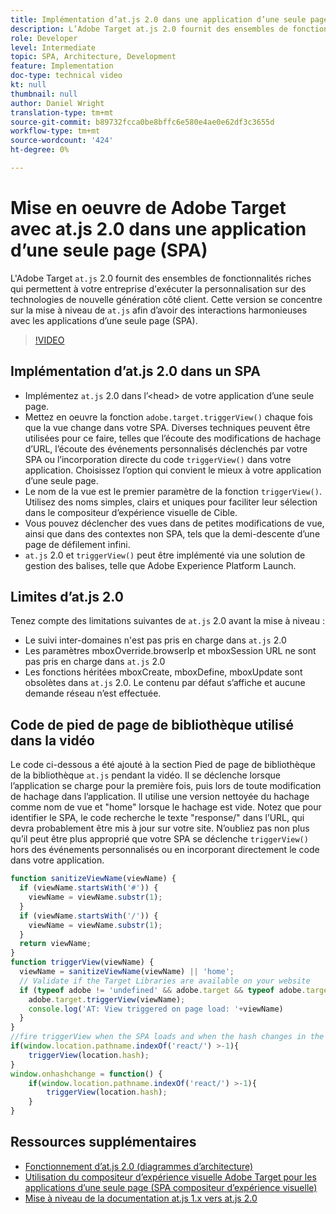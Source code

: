 ```yaml
---
title: Implémentation d’at.js 2.0 dans une application d’une seule page (SPA)
description: L’Adobe Target at.js 2.0 fournit des ensembles de fonctionnalités riches qui permettent à votre entreprise d’exécuter la personnalisation sur des technologies de nouvelle génération côté client. Pour implémenter at.js 2.0 dans une application d’une seule page (SPA), procédez comme suit.
role: Developer
level: Intermediate
topic: SPA, Architecture, Development
feature: Implementation
doc-type: technical video
kt: null
thumbnail: null
author: Daniel Wright
translation-type: tm+mt
source-git-commit: b89732fcca0be8bffc6e580e4ae0e62df3c3655d
workflow-type: tm+mt
source-wordcount: '424'
ht-degree: 0%

---
```



# Mise en oeuvre de Adobe Target avec at.js 2.0 dans une application d’une seule page (SPA)

L&#39;Adobe Target `at.js` 2.0 fournit des ensembles de fonctionnalités riches qui permettent à votre entreprise d&#39;exécuter la personnalisation sur des technologies de nouvelle génération côté client. Cette version se concentre sur la mise à niveau de `at.js` afin d’avoir des interactions harmonieuses avec les applications d’une seule page (SPA).

>[!VIDEO](https://video.tv.adobe.com/v/26248?quality=12)

## Implémentation d’at.js 2.0 dans un SPA

* Implémentez `at.js` 2.0 dans l’&lt;head> de votre application d’une seule page.
* Mettez en oeuvre la fonction `adobe.target.triggerView()` chaque fois que la vue change dans votre SPA. Diverses techniques peuvent être utilisées pour ce faire, telles que l’écoute des modifications de hachage d’URL, l’écoute des événements personnalisés déclenchés par votre SPA ou l’incorporation directe du code `triggerView()` dans votre application. Choisissez l’option qui convient le mieux à votre application d’une seule page.
* Le nom de la vue est le premier paramètre de la fonction `triggerView()`. Utilisez des noms simples, clairs et uniques pour faciliter leur sélection dans le compositeur d’expérience visuelle de Cible.
* Vous pouvez déclencher des vues dans de petites modifications de vue, ainsi que dans des contextes non SPA, tels que la demi-descente d’une page de défilement infini.
* `at.js` 2.0 et  `triggerView()` peut être implémenté via une solution de gestion des balises, telle que Adobe Experience Platform Launch.

## Limites d’at.js 2.0

Tenez compte des limitations suivantes de `at.js` 2.0 avant la mise à niveau :

* Le suivi inter-domaines n&#39;est pas pris en charge dans `at.js` 2.0
* Les paramètres mboxOverride.browserIp et mboxSession URL ne sont pas pris en charge dans `at.js` 2.0
* Les fonctions héritées mboxCreate, mboxDefine, mboxUpdate sont obsolètes dans `at.js` 2.0. Le contenu par défaut s’affiche et aucune demande réseau n’est effectuée.

## Code de pied de page de bibliothèque utilisé dans la vidéo

Le code ci-dessous a été ajouté à la section Pied de page de bibliothèque de la bibliothèque `at.js` pendant la vidéo. Il se déclenche lorsque l’application se charge pour la première fois, puis lors de toute modification de hachage dans l’application. Il utilise une version nettoyée du hachage comme nom de vue et &quot;home&quot; lorsque le hachage est vide. Notez que pour identifier le SPA, le code recherche le texte &quot;response/&quot; dans l’URL, qui devra probablement être mis à jour sur votre site. N’oubliez pas non plus qu’il peut être plus approprié que votre SPA se déclenche `triggerView()` hors des événements personnalisés ou en incorporant directement le code dans votre application.

```javascript
function sanitizeViewName(viewName) {
  if (viewName.startsWith('#')) {
    viewName = viewName.substr(1);
  }
  if (viewName.startsWith('/')) {
    viewName = viewName.substr(1);
  }
  return viewName;
}
function triggerView(viewName) {
  viewName = sanitizeViewName(viewName) || 'home';
  // Validate if the Target Libraries are available on your website
  if (typeof adobe != 'undefined' && adobe.target && typeof adobe.target.triggerView === 'function') {
    adobe.target.triggerView(viewName);
    console.log('AT: View triggered on page load: '+viewName)
  }
}
//fire triggerView when the SPA loads and when the hash changes in the SPA
if(window.location.pathname.indexOf('react/') >-1){
    triggerView(location.hash);
}
window.onhashchange = function() {
    if(window.location.pathname.indexOf('react/') >-1){
        triggerView(location.hash);
    }
}
```

## Ressources supplémentaires

* [Fonctionnement d’at.js 2.0 (diagrammes d’architecture)](understanding-how-atjs-20-works.md)
* [Utilisation du compositeur d’expérience visuelle Adobe Target pour les applications d’une seule page (SPA compositeur d’expérience visuelle)](../experiences/use-the-visual-experience-composer-for-single-page-applications.md)
* [Mise à niveau de la documentation at.js 1.x vers at.js 2.0](https://docs.adobe.com/content/help/en/target/using/implement-target/client-side/upgrading-from-atjs-1x-to-atjs-20.html)